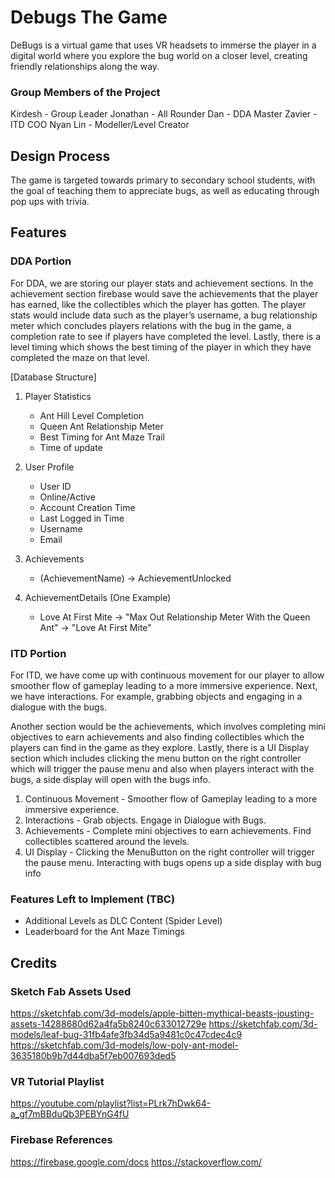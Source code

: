 # Debugs The Game

DeBugs is a virtual game that uses VR headsets to immerse the player in a digital world where you explore the bug world on a closer level, creating friendly relationships along the way.

### Group Members of the Project
Kirdesh - Group Leader
Jonathan - All Rounder 
Dan - DDA Master
Zavier - ITD COO
Nyan Lin - Modeller/Level Creator
 
## Design Process
 
The game is targeted towards primary to secondary school students, with the goal of teaching them to appreciate bugs, as well as educating through pop ups with trivia.
## Features

### DDA Portion
For DDA, we are storing our player stats and achievement sections. In the achievement section firebase would save the achievements that the player has earned, like the collectibles which the player has gotten. The player stats would include data such as the player’s username, a bug relationship meter which concludes players relations with the bug in the game, a completion rate to see if players have completed the level. Lastly, there is a level timing which shows the best timing of the player in which they have completed the maze on that level.

[Database Structure]

1. Player Statistics
    - Ant Hill Level Completion
    - Queen Ant Relationship Meter
    - Best Timing for Ant Maze Trail
    - Time of update
2. User Profile
    - User ID
    - Online/Active
    - Account Creation Time
    - Last Logged in Time
    - Username
    - Email
3. Achievements 
    - (AchievementName)
      -> AchievementUnlocked
    
4. AchievementDetails (One Example)
    - Love At First Mite
      -> "Max Out Relationship Meter With the Queen Ant"
      -> "Love At First Mite"

### ITD Portion
For ITD, we have come up with continuous movement for our player to allow smoother flow of gameplay leading to a more immersive experience. 
Next, we have interactions. For example, grabbing objects and engaging in a dialogue with the bugs.

Another section would be the achievements, which involves completing mini objectives to earn achievements and also finding collectibles which the players can find in the game as they explore. Lastly, there is a UI Display section which includes clicking the menu button on the right controller which will trigger the pause menu and also when players interact with the bugs, a side display will open with the bugs info. 

1. Continuous Movement - Smoother flow of Gameplay leading to a more immersive experience.
2. Interactions - Grab objects. Engage in Dialogue with Bugs.
3. Achievements - Complete mini objectives to earn achievements. Find collectibles scattered around the levels. 
4. UI Display - Clicking the MenuButton on the right controller will trigger the pause menu. Interacting with bugs opens up a side display with bug info



### Features Left to Implement (TBC)
- Additional Levels as DLC Content (Spider Level)
- Leaderboard for the Ant Maze Timings



## Credits

### Sketch Fab Assets Used
https://sketchfab.com/3d-models/apple-bitten-mythical-beasts-jousting-assets-14288680d62a4fa5b8240c633012729e
https://sketchfab.com/3d-models/leaf-bug-31fb4afe3fb34d5a9481c0c47cdec4c9
https://sketchfab.com/3d-models/low-poly-ant-model-3635180b9b7d44dba5f7eb007693ded5

### VR Tutorial Playlist
https://youtube.com/playlist?list=PLrk7hDwk64-a_gf7mBBduQb3PEBYnG4fU

### Firebase References
https://firebase.google.com/docs
https://stackoverflow.com/


